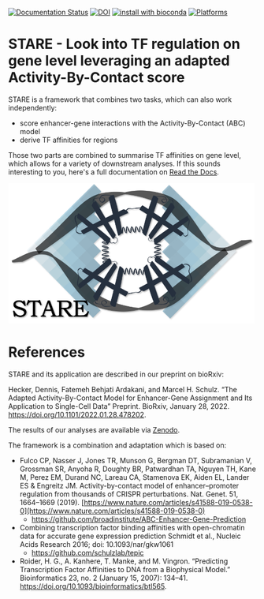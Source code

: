 [![Documentation Status](https://readthedocs.org/projects/stare/badge/?version=latest)](https://stare.readthedocs.io/en/latest/?badge=latest)
[![DOI](https://zenodo.org/badge/DOI/10.5281/zenodo.5841991.svg)](https://doi.org/10.5281/zenodo.5841991)
[![install with bioconda](https://img.shields.io/badge/install%20with-bioconda-brightgreen.svg?style=flat)](http://bioconda.github.io/recipes/stare-abc/README.html)
[![Platforms](https://anaconda.org/bioconda/stare-abc/badges/platforms.svg)](https://bioconda.github.io/recipes/stare-abc/README.html)


# STARE - Look into TF regulation on gene level leveraging an adapted Activity-By-Contact score

STARE is a framework that combines two tasks, which can also work independently:

 - score enhancer-gene interactions with the Activity-By-Contact (ABC) model
 - derive TF affinities for regions
 
Those two parts are combined to summarise TF affinities on gene level, which allows for a variety of downstream analyses. If this sounds interesting to you, here's a full documentation on [Read the Docs](https://stare.readthedocs.io/en/latest/index.html).

<img src="Figures/STARE_Logo.png" alt="STARE_Logo" width="500"/>

# References

STARE and its application are described in our preprint on bioRxiv:

Hecker, Dennis, Fatemeh Behjati Ardakani, and Marcel H. Schulz. “The Adapted Activity-By-Contact Model for Enhancer-Gene Assignment and Its Application to Single-Cell Data” Preprint. BioRxiv, January 28, 2022. https://doi.org/10.1101/2022.01.28.478202.


The results of our analyses are available via [Zenodo](https://doi.org/10.5281/zenodo.5841991).


The framework is a combination and adaptation which is based on:

- Fulco CP, Nasser J, Jones TR, Munson G, Bergman DT, Subramanian V, Grossman SR, Anyoha R, Doughty BR, Patwardhan TA, Nguyen TH, Kane M, Perez EM, Durand NC, Lareau CA, Stamenova EK, Aiden EL, Lander ES & Engreitz JM. Activity-by-contact model of enhancer–promoter regulation from thousands of CRISPR perturbations. Nat. Genet. 51, 1664–1669 (2019). [https://www.nature.com/articles/s41588-019-0538-0](https://www.nature.com/articles/s41588-019-0538-0)
	 - https://github.com/broadinstitute/ABC-Enhancer-Gene-Prediction
- Combining transcription factor binding affinities with open-chromatin data for accurate gene expression prediction Schmidt et al., Nucleic Acids Research 2016; doi: 10.1093/nar/gkw1061
	 - https://github.com/schulzlab/tepic
- Roider, H. G., A. Kanhere, T. Manke, and M. Vingron. “Predicting Transcription Factor Affinities to DNA from a Biophysical Model.” Bioinformatics 23, no. 2 (January 15, 2007): 134–41. https://doi.org/10.1093/bioinformatics/btl565.


